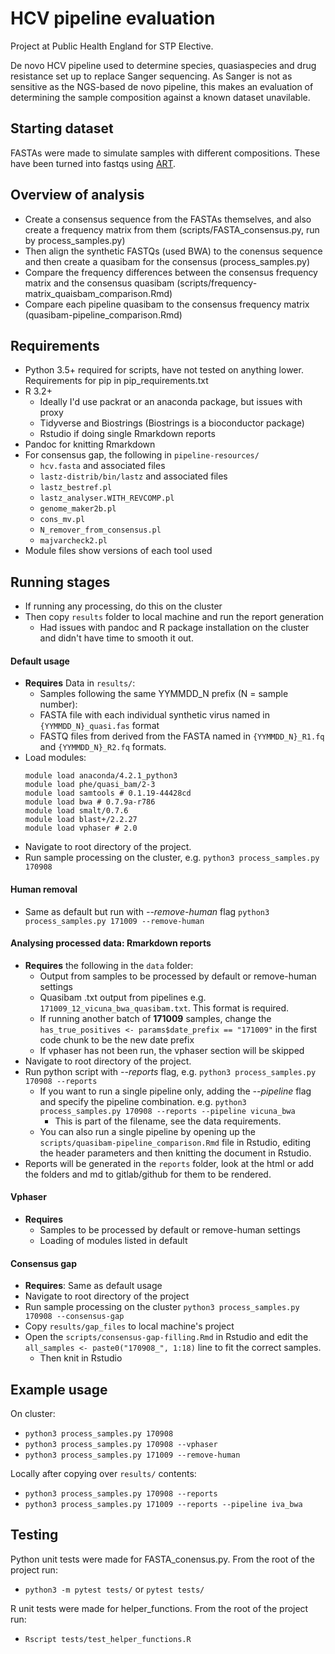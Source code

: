 # HCV pipeline evaluation

Project at Public Health England for STP Elective. 

De novo HCV pipeline used to determine species, quasiaspecies and drug resistance set up to replace Sanger sequencing. As Sanger is not as sensitive as the NGS-based de novo pipeline, this makes an evaluation of determining the sample composition against a known dataset unavilable. 

## Starting dataset

FASTAs were made to simulate samples with different compositions. These have been turned into fastqs using [ART](https://www.ncbi.nlm.nih.gov/pmc/articles/PMC3278762/).


## Overview of analysis

- Create a consensus sequence from the FASTAs themselves, and also create a frequency matrix from them (scripts/FASTA_consensus.py, run by process_samples.py)
- Then align the synthetic FASTQs (used BWA) to the conensus sequence and then create a quasibam for the consensus (process_samples.py)
- Compare the frequency differences between the consensus frequency matrix and the consensus quasibam (scripts/frequency-matrix_quaisbam_comparison.Rmd)
- Compare each pipeline quasibam to the consensus frequency matrix (quasibam-pipeline_comparison.Rmd)

## Requirements

- Python 3.5+ required for scripts, have not tested on anything lower. Requirements for pip in pip_requirements.txt
- R 3.2+
    - Ideally I'd use packrat or an anaconda package, but issues with proxy
    - Tidyverse and Biostrings (Biostrings is a bioconductor package)
    - Rstudio if doing single Rmarkdown reports
- Pandoc for knitting Rmarkdown
- For consensus gap, the following in `pipeline-resources/`
    - `hcv.fasta` and associated files
    - `lastz-distrib/bin/lastz` and associated files
    - `lastz_bestref.pl`
    - `lastz_analyser.WITH_REVCOMP.pl`
    - `genome_maker2b.pl`
    - `cons_mv.pl`
    - `N_remover_from_consensus.pl`
    - `majvarcheck2.pl`
- Module files show versions of each tool used

## Running stages

- If running any processing, do this on the cluster
- Then copy `results` folder to local machine and run the report generation
    - Had issues with pandoc and R package installation on the cluster and 
    didn't have time to smooth it out.

#### Default usage

- **Requires** Data in `results/`:
    - Samples following the same YYMMDD_N prefix (N = sample number):
    - FASTA file with each individual synthetic virus named in `{YYMMDD_N}_quasi.fas` format 
    - FASTQ files from derived from the FASTA named in 
     `{YYMMDD_N}_R1.fq` and `{YYMMDD_N}_R2.fq` formats.
- Load modules:
    ```
    module load anaconda/4.2.1_python3
    module load phe/quasi_bam/2-3
    module load samtools # 0.1.19-44428cd
    module load bwa # 0.7.9a-r786
    module load smalt/0.7.6
    module load blast+/2.2.27
    module load vphaser # 2.0
    ```
- Navigate to root directory of the project.
- Run sample processing on the cluster, e.g. 
`python3 process_samples.py 170908`

#### Human removal

- Same as default but run with *--remove-human* flag 
`python3 process_samples.py 171009 --remove-human`


#### Analysing processed data: Rmarkdown reports

- **Requires** the following in the `data` folder:
    - Output from samples to be processed by default or remove-human settings    
    - Quasibam .txt output from pipelines 
    e.g. `171009_12_vicuna_bwa_quasibam.txt`. This format is required.
    - If running another batch of **171009** samples, change the 
    `has_true_positives <- params$date_prefix == "171009"` in the first code chunk
    to be the new date prefix
    - If vphaser has not been run, the vphaser section will be skipped
- Navigate to root directory of the project.
- Run python script with *--reports* flag, e.g. `python3 process_samples.py 170908 --reports`
    - If you want to run a single pipeline only, adding the *--pipeline* flag and specify the pipeline combination. 
    e.g. `python3 process_samples.py 170908 --reports --pipeline vicuna_bwa`
        - This is part of the filename, see the data requirements.
    - You can also run a single pipeline by opening up the
    `scripts/quasibam-pipeline_comparison.Rmd` file in Rstudio, 
    editing the header parameters and then knitting the document in Rstudio.
- Reports will be generated in the `reports` folder, 
look at the html or add the folders and md to gitlab/github for them to be rendered.

#### Vphaser

- **Requires**
    - Samples to be processed by default or remove-human settings
    - Loading of modules listed in default

#### Consensus gap

- **Requires**: Same as default usage
- Navigate to root directory of the project
- Run sample processing on the cluster 
`python3 process_samples.py 170908 --consensus-gap`
- Copy `results/gap_files` to local machine's project
- Open the `scripts/consensus-gap-filling.Rmd` in Rstudio and edit the 
`all_samples <- paste0("170908_", 1:18)` line to fit the correct samples.
    - Then knit in Rstudio


## Example usage

On cluster:

- `python3 process_samples.py 170908`
- `python3 process_samples.py 170908 --vphaser`
- `python3 process_samples.py 171009 --remove-human`

Locally after copying over `results/` contents:

- `python3 process_samples.py 170908 --reports`
- `python3 process_samples.py 171009 --reports --pipeline iva_bwa`


## Testing

Python unit tests were made for FASTA_conensus.py. From the root of the project run:

- `python3 -m pytest tests/` or `pytest tests/`

R unit tests were made for helper_functions. From the root of the project run:

- `Rscript tests/test_helper_functions.R`